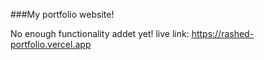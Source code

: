 ###My portfolio website!

No enough functionality addet yet!
live link: https://rashed-portfolio.vercel.app
